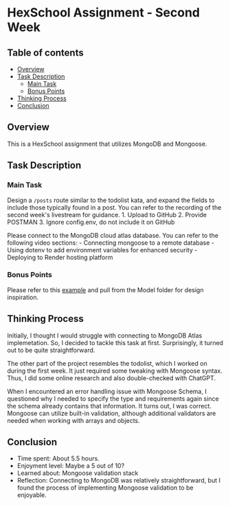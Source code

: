 
# HexSchool Assignment - Second Week

## Table of contents
- [Overview](#overview)
- [Task Description](#task-description)
    - [Main Task](#main-task)
    - [Bonus Points](#bonus-points)
- [Thinking Process](#thinking-process)
- [Conclusion](#conclusion)

## Overview
This is a HexSchool assignment that utilizes MongoDB and Mongoose.

## Task Description
### Main Task
Design a `/posts` route similar to the todolist kata, and expand the fields to include those typically found in a post. You can refer to the recording of the second week's livestream for guidance.
    1. Upload to GitHub
    2. Provide POSTMAN
    3. Ignore config.env, do not include it on GitHub

Please connect to the MongoDB cloud atlas database. You can refer to the following video sections:
    - Connecting mongoose to a remote database
    - Using dotenv to add environment variables for enhanced security
    - Deploying to Render hosting platform

### Bonus Points
Please refer to this [example](https://github.com/gonsakon/nodeweek2-sample) and pull from the Model folder for design inspiration.

## Thinking Process
Initially, I thought I would struggle with connecting to MongoDB Atlas implemetation. So, I decided to tackle this task at first. Surprisingly, it turned out to be quite straightforward.

The other part of the project resembles the todolist, which I worked on during the first week. It just required some tweaking with Mongoose syntax. Thus, I did some online research and also double-checked with ChatGPT.

When I encountered an error handling issue with Mongoose Schema, I questioned why I needed to specify the type and requirements again since the schema already contains that information. It turns out, I was correct. Mongoose can utilize built-in validation, although additional validators are needed when working with arrays and objects.

## Conclusion
- Time spent: About 5.5 hours.
- Enjoyment level: Maybe a 5 out of 10?
- Learned about: Mongoose validation stack
- Reflection: Connecting to MongoDB was relatively straightforward, but I found the process of implementing Mongoose validation to be enjoyable.